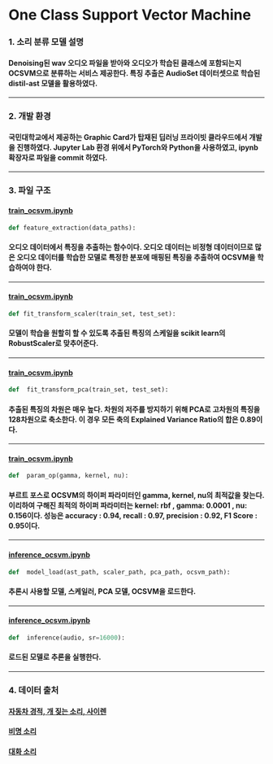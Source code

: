 # One Class Support Vector Machine
### 1. 소리 분류 모델 설명
#### Denoising된 wav 오디오 파일을 받아와 오디오가 학습된 클래스에 포함되는지 OCSVM으로 분류하는 서비스 제공한다. 특징 추출은 AudioSet 데이터셋으로 학습된 distil-ast 모델을 활용하였다.
---
### 2. 개발 환경
#### 국민대학교에서 제공하는 Graphic Card가 탑재된 딥러닝 프라이빗 클라우드에서 개발을 진행하였다. Jupyter Lab 환경 위에서 PyTorch와 Python을 사용하였고, ipynb 확장자로 파일을 commit 하였다.
---
### 3. 파일 구조
#### [train_ocsvm.ipynb](https://github.com/KOBOT-BOARD12/seeyoursound-model-serving/blob/feature/ocsvm-train-inference/one_class_classification/train_ocsvm.ipynb)
 ```python
def feature_extraction(data_paths):
 ```
#### 오디오 데이터에서 특징을 추출하는 함수이다. 오디오 데이터는 비정형 데이터이므로 많은 오디오 데이터를 학습한 모델로 특정한 분포에 매핑된 특징을 추출하여 OCSVM을 학습하여야 한다.
---
#### [train_ocsvm.ipynb](https://github.com/KOBOT-BOARD12/seeyoursound-model-serving/blob/feature/ocsvm-train-inference/one_class_classification/train_ocsvm.ipynb)

 ```python
def fit_transform_scaler(train_set, test_set):
 ```
 
#### 모델이 학습을 원할히 할 수 있도록 추출된 특징의 스케일을 scikit learn의 RobustScaler로 맞추어준다.
---
#### [train_ocsvm.ipynb](https://github.com/KOBOT-BOARD12/seeyoursound-model-serving/blob/feature/ocsvm-train-inference/one_class_classification/train_ocsvm.ipynb)

 ```python
def  fit_transform_pca(train_set, test_set):
 ```
#### 추출된 특징의 차원은 매우 높다. 차원의 저주를 방지하기 위해 PCA로 고차원의 특징을 128차원으로 축소한다. 이 경우 모든 축의 **Explained Variance Ratio**의 합은 0.89이다.
---
#### [train_ocsvm.ipynb](https://github.com/KOBOT-BOARD12/seeyoursound-model-serving/blob/feature/ocsvm-train-inference/one_class_classification/train_ocsvm.ipynb)

 ```python
def  param_op(gamma, kernel, nu):
 ```
#### 부르트 포스로 OCSVM의 하이퍼 파라미터인 gamma, kernel, nu의 최적값을 찾는다. 이리하여 구해진 최적의 하이퍼 파라미터는 kernel: rbf , gamma: 0.0001 , nu: 0.156이다. 성능은 accuracy : 0.94, recall : 0.97, precision : 0.92, F1 Score : 0.95이다.
---
#### [inference_ocsvm.ipynb](https://github.com/KOBOT-BOARD12/seeyoursound-model-serving/blob/feature/ocsvm-train-inference/one_class_classification/train_ocsvm.ipynb)

 ```python
def  model_load(ast_path, scaler_path, pca_path, ocsvm_path):
 ```
#### 추론시 사용할 모델, 스케일러, PCA 모델, OCSVM을 로드한다.
---
#### [inference_ocsvm.ipynb](https://github.com/KOBOT-BOARD12/seeyoursound-model-serving/blob/feature/ocsvm-train-inference/one_class_classification/train_ocsvm.ipynb)

 ```python
def  inference(audio, sr=16000):
 ```
#### 로드된 모델로 추론을 실행한다.
---
### 4. 데이터 출처
#### [자동차 경적, 개 짖는 소리, 사이렌](https://www.aihub.or.kr/aihubdata/data/view.do?currMenu=115&topMenu=100&aihubDataSe=realm&dataSetSn=585)

#### [비명 소리](https://zenodo.org/record/4844825#.YNv3h-gzZPY)

#### [대화 소리](https://www.aihub.or.kr/aihubdata/data/view.do?currMenu=115&topMenu=100&aihubDataSe=realm&dataSetSn=568)
